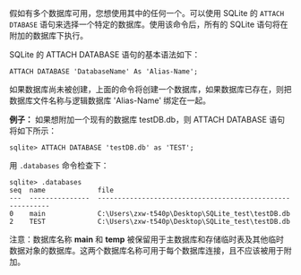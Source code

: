 假如有多个数据库可用，您想使用其中的任何一个。可以使用 SQLite 的 ``ATTACH DTABASE`` 语句来选择一个特定的数据库。使用该命令后，所有的 SQLite 语句将在附加的数据库下执行。

SQLite 的 ATTACH DATABASE 语句的基本语法如下：

```
ATTACH DATABASE 'DatabaseName' As 'Alias-Name';
```

如果数据库尚未被创建，上面的命令将创建一个数据库，如果数据库已存在，则把数据库文件名称与逻辑数据库 'Alias-Name' 绑定在一起。

**例子：**
如果想附加一个现有的数据库 testDB.db，则 ATTACH DATABASE 语句将如下所示：

```
sqlite> ATTACH DATABASE 'testDB.db' as 'TEST';
```

用 ``.databases`` 命令检查下：

```
sqlite> .databases
seq  name             file                                                      
---  ---------------  ----------------------------------------------------------
0    main             C:\Users\zxw-t540p\Desktop\SQLite_test\testDB.db          
2    TEST             C:\Users\zxw-t540p\Desktop\SQLite_test\testDB.db  
```

注意：数据库名称 **main** 和 **temp** 被保留用于主数据库和存储临时表及其他临时数据对象的数据库。这两个数据库名称可用于每个数据库连接，且不应该被用于附加。
